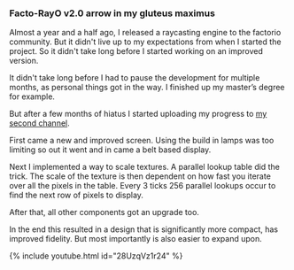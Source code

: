 ### Facto-RayO v2.0 <author>arrow in my gluteus maximus</author>

Almost a year and a half ago, I released a raycasting engine to the factorio community.
But it didn't live up to my expectations from when I started the project.
So it didn't take long before I started working on an improved version.

It didn't take long before I had to pause the development for multiple months, as personal things got in the way.
I finished up my master’s degree for example.

But after a few months of hiatus I started uploading my progress to [my second channel](https://www.youtube.com/channel/UCNQRKtG2pU8LGS08TFiyyAA).

First came a new and improved screen.
Using the build in lamps was too limiting so out it went and in came a belt based display.

Next I implemented a way to scale textures.
A parallel lookup table did the trick. The scale of the texture is then dependent on how fast you iterate over all the pixels in the table.
Every 3 ticks 256 parallel lookups occur to find the next row of pixels to display.

After that, all other components got an upgrade too.

In the end this resulted in a design that is significantly more compact, has improved fidelity.
But most importantly is also easier to expand upon.

{% include youtube.html id="28UzqVz1r24" %}

